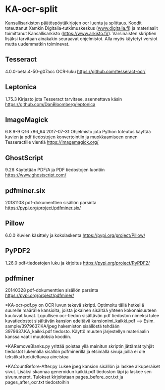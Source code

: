 # KA-ocr-split
Kansallisarkiston päätöspöytäkirjojen ocr luenta ja splittaus. Koodit toteuttanut Xamkin Digitalia-tutkimuskeskus (www.digitalia.fi) ja materiaalit toimittanut Kansallisarkisto (https://www.arkisto.fi/). 
Varsinaisten skriptien lisäksi tarvitaan ainakakin seuraavat ohjelmistot. Alla myös käytetyt versiot mutta uudemmatkin toiminevat.

## Tesseract
4.0.0-beta.4-50-g07acc
OCR-luku
https://github.com/tesseract-ocr/

## Leptonica
1.75.3 
Kirjasto jota Tesseract tarvitsee, asennettava käsin
https://github.com/DanBloomberg/leptonica

## ImageMagick
6.8.9-9 Q16 x86_64 2017-07-31
Ohjelmisto jota Python toteutus käyttää kuvien ja pdf tiedostojen konvertointiin ja muokkaamiseen ennen Tesseractille vientiä
https://imagemagick.org/

## GhostScript
9.26
Käytetään PDF/A ja PDF tiedostojen luontiin
https://www.ghostscript.com/

## pdfminer.six
20181108
pdf-dokumenttien sisällön parsinta
https://pypi.org/project/pdfminer.six/

## Pillow
6.0.0
Kuvien käsittely ja kokolaskenta
https://pypi.org/project/Pillow/

## PyPDF2
1.26.0
pdf-tiedostojen luku ja kirjoitus
https://pypi.org/project/PyPDF2/

## pdfminer
20140328
pdf-dokumenttien sisällön parsinta
https://pypi.org/project/pdfminer/

*KA-ocr-pdf.py on OCR luvun tekevä skripti. Optimoitu tällä hetkellä suurelle määrälle kansioita, joista jokainen sisältää yhteen kokonaisuuteen kuuluvat kuvat. Lopullisen ocr-tiedon sisältävän pdf tiedoston nimeksi tulee kuvatiedostot sisältävän kansion edeltävä kansionimi_kaikki.pdf  --> Esim. sample/3979637.KA/jpeg hakemiston sisällöstä tehdään 3979637.KA_kaikki.pdf tiedosto. Käyttö muuten järjestellyn materiaalin kanssa vaatii muutoksia koodiin.

*KARemoveBlanks.py yrittää poistaa yllä mainitun skriptin jättämät tyhjät tiedostot lukemalla sisällön pdfminerillä ja etsimällä sivuja joilla ei ole tekstiksi luokiteltavaa aineistoa

*KACountBefore-After.py Lukee jpeg kansion sisällön ja laskee alkuperäiset sivut. Lisäksi skannaa generoidun kaikki.pdf tiedoston läpi ja laskee sen sivunumerot. Tulokset kirjoitetaan pages_before_ocr.txt ja pages_after_ocr.txt tiedostoihin 



